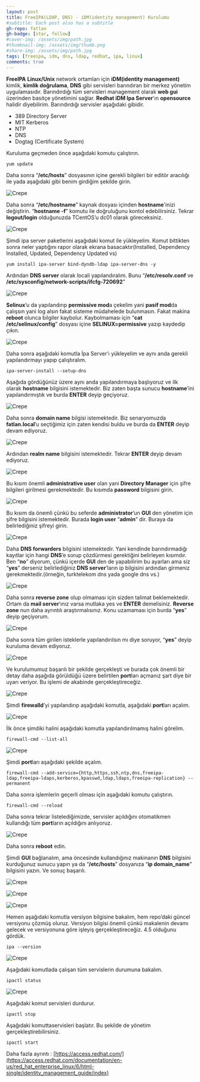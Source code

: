 ```yaml
---
layout: post
title: FreeIPA(LDAP, DNS) - iDM(identity management) Kurulumu
#subtitle: Each post also has a subtitle
gh-repo: fatlan
gh-badge: [star, follow]
#cover-img: /assets/img/path.jpg
#thumbnail-img: /assets/img/thumb.png
#share-img: /assets/img/path.jpg
tags: [freeipa, idm, dns, ldap, redhat, ipa, linux]
comments: true
---
```

**FreeIPA** **Linux/Unix** network ortamları için **iDM(identity management)** kimlik, **kimlik doğrulama**, **DNS** gibi servisleri barındıran bir merkez yönetim uygulamasıdır. Barındırdığı tüm servisleri management olarak **web gui** üzerinden basitçe yönetimini sağlar. **Redhat iDM Ipa Server**'ın **opensource** halidir diyebilirim. Barındırdığı servisler aşağıdaki gibidir.

- 389 Directory Server
- MIT Kerberos
- NTP
- DNS
- Dogtag (Certificate System)

Kuruluma geçmeden önce aşağıdaki komutu çalıştırın.

~~~
yum update
~~~

Daha sonra “**/etc/hosts**” dosyasının içine gerekli bilgileri bir editör aracılığı ile yada aşağıdaki gibi benim girdiğim şekilde girin.

![Crepe](assets/img/free-ipa4-iac/freeipa4-inc01.png)

Daha sonra “**/etc/hostname**” kaynak dosyası içinden **hostname**'inizi değiştirin. “**hostname -f**” komutu ile doğruluğunu kontol edebilirsiniz. Tekrar **logout/login** olduğunuzda TCentOS’u dc01 olarak göreceksiniz.

![Crepe](assets/img/free-ipa4-iac/freeipa4-inc02.png)

Şimdi ipa server paketlerini aşağıdaki komut ile yükleyelim. Komut bittikten sonra neler yaptığını rapor olarak ekrana basacaktır(Installed, Dependency Installed, Updated, Dependency Updated vs)

~~~
yum install ipa-server bind-dyndb-ldap ipa-server-dns -y
~~~

Ardından **DNS server** olarak locali yapılandıralım. Bunu “**/etc/resolv.conf** ve **/etc/sysconfig/network-scripts/ifcfg-720692**”

![Crepe](assets/img/free-ipa4-iac/freeipa4-inc03.png)

**Selinux**’u da yapılandırıp **permissive mod**a çekelim yani **pasif mod**da çalışsın yani log alsın fakat sisteme müdahelede bulunmasın. Fakat makina **reboot** olunca bilgiler kaybolur. Kaybolmaması için “**cat /etc/selinux/config**” dosyası içine **SELINUX=permissive** yazıp kaydedip çıkın.

![Crepe](assets/img/free-ipa4-iac/freeipa4-inc04.png)

Daha sonra aşağıdaki komutla İpa Server’ı yükleyelim ve aynı anda gerekli yapılandırmayı yapıp çalıştıralım.

~~~
ipa-server-install --setup-dns
~~~

Aşağıda gördüğünüz üzere aynı anda yapılandırmaya başlıyoruz ve ilk olarak **hostname** bilgisini istemektedir. Biz zaten başta sunucu **hostname**’ini yapılandırmıştık ve burda **ENTER** deyip geçiyoruz.

![Crepe](assets/img/free-ipa4-iac/freeipa4-inc05.png)

Daha sonra **domain name** bilgisi istemektedir. Biz senaryomuzda **fatlan.local**’u seçtiğimiz için zaten kendisi buldu ve burda da **ENTER** deyip devam ediyoruz.

![Crepe](assets/img/free-ipa4-iac/freeipa4-inc06.png)

Ardından **realm name** bilgisini istemektedir. Tekrar **ENTER** deyip devam ediyoruz.

![Crepe](assets/img/free-ipa4-iac/freeipa4-inc07.png)

Bu kısım önemli **administrative user** olan yani **Directory Manager** için şifre bilgileri girilmesi gerekmektedir. Bu kısımda **password** bilgisini girin.

![Crepe](assets/img/free-ipa4-iac/freeipa4-inc08.png)

Bu kısım da önemli çünkü bu seferde **administrator**’un **GUI** den yönetim için şifre bilgisini istemektedir. Burada **login user** “**admin**” dir. Buraya da belirlediğiniz şifreyi girin.

![Crepe](assets/img/free-ipa4-iac/freeipa4-inc09.png)

Daha **DNS forwarders** bilgisini istemektedir. Yani kendinde barındırmadığı kayıtlar için hangi **DNS**’e sorup çözdürmesi gerektiğini belirleyen kısımdır. Ben “**no**” diyorum, çünkü içerde **GUI** den de yapabilirim bu ayarları ama siz “**yes**” derseniz belirlediğiniz **DNS server**’ların ip bilgisini ardından girmeniz gerekmektedir.(örneğin, turktelekom dns yada google dns vs.)

![Crepe](assets/img/free-ipa4-iac/freeipa4-inc10.png)

Daha sonra **reverse zone** olup olmaması için sizden talimat beklemektedir. Ortam da **mail server**‘ınız varsa mutlaka yes ve **ENTER** demelisiniz. **Reverse zone** nun daha ayrıntılı araştırmalısınız. Konu uzamaması için burda “**yes**” deyip geçiyorum.

![Crepe](assets/img/free-ipa4-iac/freeipa4-inc11.png)

Daha sonra tüm girilen isteklerle yapılandırılsın mı diye soruyor, “**yes**” deyip kuruluma devam ediyoruz.

![Crepe](assets/img/free-ipa4-iac/freeipa4-inc12.png)

Ve kurulumumuz başarılı bir şekilde gerçekleşti ve burada çok önemli bir detay daha aşağıda görüldüğü üzere belirtilen **port**ları açmanız şart diye bir uyarı veriyor. Bu işlemi de akabinde gerçekleştireceğiz.

![Crepe](assets/img/free-ipa4-iac/freeipa4-inc13.png)

Şimdi **firewalld**’yi yapılandırıp aşağıdaki komutla, aşağıdaki **port**ları açalım.

![Crepe](assets/img/free-ipa4-iac/freeipa4-inc14.png)

İlk önce şimdiki halini aşağıdaki komutla yapılandırılmamış halini görelim.

~~~
firewall-cmd --list-all
~~~

![Crepe](assets/img/free-ipa4-iac/freeipa4-inc15.png)

Şimdi **port**ları aşağıdaki şekilde açalım.

~~~
firewall-cmd --add-service={http,https,ssh,ntp,dns,freeipa-ldap,freeipa-ldaps,kerberos,kpasswd,ldap,ldaps,freeipa-replication} --permanent
~~~

Daha sonra işlemlerin geçerli olması için aşağıdaki komutu çalıştırın.

~~~
firewall-cmd --reload
~~~

Daha sonra tekrar listelediğimizde, servisler açıldığını otomatikmen kullandığı tüm **port**ların açıldığını anlıyoruz.

![Crepe](assets/img/free-ipa4-iac/freeipa4-inc16.png)

Daha sonra **reboot** edin.

Şimdi **GUI** bağlanalım, ama öncesinde kullandığınız makinanın **DNS** bilgisini kurduğunuz sunucu yapın ya da “**/etc/hosts**” dosyanıza “**ip domain_name**” bilgisini yazın. Ve sonuç başarılı.

![Crepe](assets/img/free-ipa4-iac/freeipa4-inc17.png)

![Crepe](assets/img/free-ipa4-iac/freeipa4-inc18.png)

![Crepe](assets/img/free-ipa4-iac/freeipa4-inc19.png)

Hemen aşağıdaki komutla versiyon bilgisine bakalım, hem repo’daki güncel versiyonu çözmüş oluruz. Versiyon bilgisi önemli çünkü makalenin devamı gelecek ve versiyonuna göre işleyiş gerçekleştireceğiz. 4.5 olduğunu gördük.

~~~
ipa --version
~~~

![Crepe](assets/img/free-ipa4-iac/freeipa4-inc20.png)

Aşağıdaki komutlada çalışan tüm servislerin durumuna bakalım.

~~~
ipactl status
~~~

![Crepe](assets/img/free-ipa4-iac/freeipa4-inc21.png)

Aşağıdaki komut servisleri durdurur.

~~~
ipactl stop
~~~

Aşağıdaki komuttaservisleri başlatır. Bu şekilde de yönetim gerçekleştirebilirsiniz.

~~~
ipactl start
~~~

Daha fazla ayrıntı : [https://access.redhat.com/](https://access.redhat.com/documentation/en-us/red_hat_enterprise_linux/6/html-single/identity_management_guide/index)
